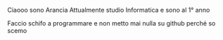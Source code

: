 Ciaooo sono Arancia 
 Attualmente studio Informatica e sono al 1° anno  
 
 Faccio schifo a programmare e non metto mai nulla su github perché so scemo

<!---
arancinosbarazzino/arancinosbarazzino is a ✨ special ✨ repository because its `README.md` (this file) appears on your GitHub profile.
You can click the Preview link to take a look at your changes.
--->
